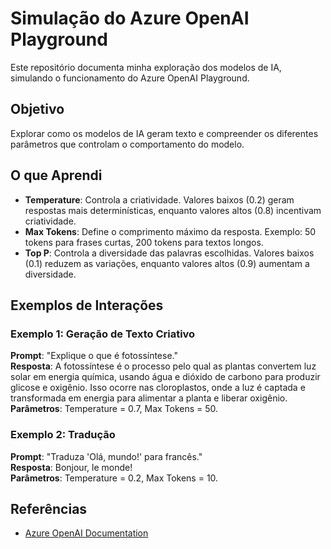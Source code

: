 # Simulação do Azure OpenAI Playground

Este repositório documenta minha exploração dos modelos de IA, simulando o funcionamento do Azure OpenAI Playground.

## Objetivo
Explorar como os modelos de IA geram texto e compreender os diferentes parâmetros que controlam o comportamento do modelo.

## O que Aprendi
- **Temperature**: Controla a criatividade. Valores baixos (0.2) geram respostas mais determinísticas, enquanto valores altos (0.8) incentivam criatividade.
- **Max Tokens**: Define o comprimento máximo da resposta. Exemplo: 50 tokens para frases curtas, 200 tokens para textos longos.
- **Top P**: Controla a diversidade das palavras escolhidas. Valores baixos (0.1) reduzem as variações, enquanto valores altos (0.9) aumentam a diversidade.

## Exemplos de Interações
### Exemplo 1: Geração de Texto Criativo
**Prompt**: "Explique o que é fotossíntese."  
**Resposta**: A fotossíntese é o processo pelo qual as plantas convertem luz solar em energia química, usando água e dióxido de carbono para produzir glicose e oxigênio. Isso ocorre nas cloroplastos, onde a luz é captada e transformada em energia para alimentar a planta e liberar oxigênio. 
**Parâmetros**: Temperature = 0.7, Max Tokens = 50.

### Exemplo 2: Tradução
**Prompt**: "Traduza 'Olá, mundo!' para francês."  
**Resposta**: Bonjour, le monde!  
**Parâmetros**: Temperature = 0.2, Max Tokens = 10.

## Referências
- [Azure OpenAI Documentation](https://learn.microsoft.com/azure/cognitive-services/openai/)

